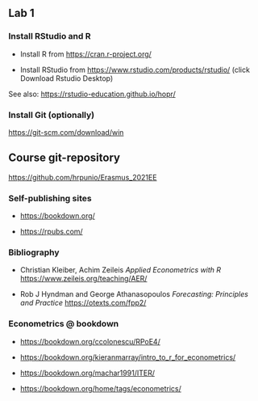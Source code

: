 ## Lab 1

### Install RStudio and R

* Install R from https://cran.r-project.org/

* Install RStudio from https://www.rstudio.com/products/rstudio/
  (click Download Rstudio Desktop)

See also: https://rstudio-education.github.io/hopr/

### Install Git (optionally)

https://git-scm.com/download/win

## Course git-repository

https://github.com/hrpunio/Erasmus_2021EE


### Self-publishing sites

* https://bookdown.org/

* https://rpubs.com/

### Bibliography

* Christian Kleiber, Achim Zeileis
  *Applied Econometrics with R*
  https://www.zeileis.org/teaching/AER/

* Rob J Hyndman and George Athanasopoulos
  *Forecasting: Principles and Practice*
  https://otexts.com/fpp2/


### Econometrics @ bookdown

* https://bookdown.org/ccolonescu/RPoE4/

* https://bookdown.org/kieranmarray/intro_to_r_for_econometrics/

* https://bookdown.org/machar1991/ITER/

* https://bookdown.org/home/tags/econometrics/
